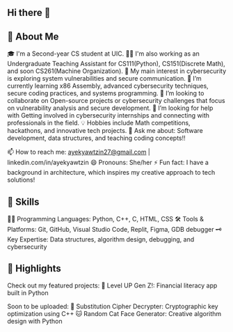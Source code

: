 ## Hi there 👋 

## 🌟 About Me

🎓 I'm a Second-year CS student at UIC.
👨‍🏫 I'm also working as an Undergraduate Teaching Assistant for CS111(Python), CS151(Discrete Math), and soon CS261(Machine Organization).
🔐 My main interest in cybersecurity is exploring system vulnerabilities and secure communication.
🔭 I’m currently learning x86 Assembly, advanced cybersecurity techniques, secure coding practices, and systems programming.
👯 I’m looking to collaborate on Open-source projects or cybersecurity challenges that focus on vulnerability analysis and secure development.
🤔 I’m looking for help with Getting involved in cybersecurity internships and connecting with professionals in the field.
💡 Hobbies include Math competitions, hackathons, and innovative tech projects.
💬 Ask me about: Software development, data structures, and teaching coding concepts!!

📫 How to reach me: ayekyawtzin27@gmail.com | linkedin.com/in/ayekyawtzin
😄 Pronouns: She/her
⚡ Fun fact: I have a background in architecture, which inspires my creative approach to tech solutions!

## 🔧 Skills

👨‍💻 Programming Languages: Python, C++, C, HTML, CSS
🛠️ Tools & Platforms: Git, GitHub, Visual Studio Code, Replit, Figma, GDB debugger
🗝️ Key Expertise: Data structures, algorithm design, debugging, and cybersecurity

## 🌟 Highlights

Check out my featured projects:
💸 Level UP Gen Z!: Financial literacy app built in Python

Soon to be uploaded:
🔐 Substitution Cipher Decrypter: Cryptographic key optimization using C++
🐱 Random Cat Face Generator: Creative algorithm design with Python
